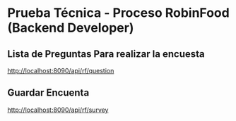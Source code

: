 
# Prueba Técnica - Proceso RobinFood (Backend Developer)


## Lista de Preguntas Para realizar la encuesta
[http://localhost:8090/api/rf/question](http://localhost:8090/api/rf/question)


## Guardar Encuenta
[http://localhost:8090/api/rf/survey](http://localhost:8090/api/rf/survey)

